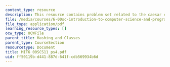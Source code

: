 ```yaml
---
content_type: resource
description: This resource contains problem set related to the caesar cipher.
file: /media/courses/6-00sc-introduction-to-computer-science-and-programming-spring-2011/ff50119bd441887d641fcdb569934b6d_MIT6_00SCS11_ps4.pdf
file_type: application/pdf
learning_resource_types: []
ocw_type: OCWFile
parent_title: Hashing and Classes
parent_type: CourseSection
resourcetype: Document
title: MIT6_00SCS11_ps4.pdf
uid: ff50119b-d441-887d-641f-cdb569934b6d
---
```

